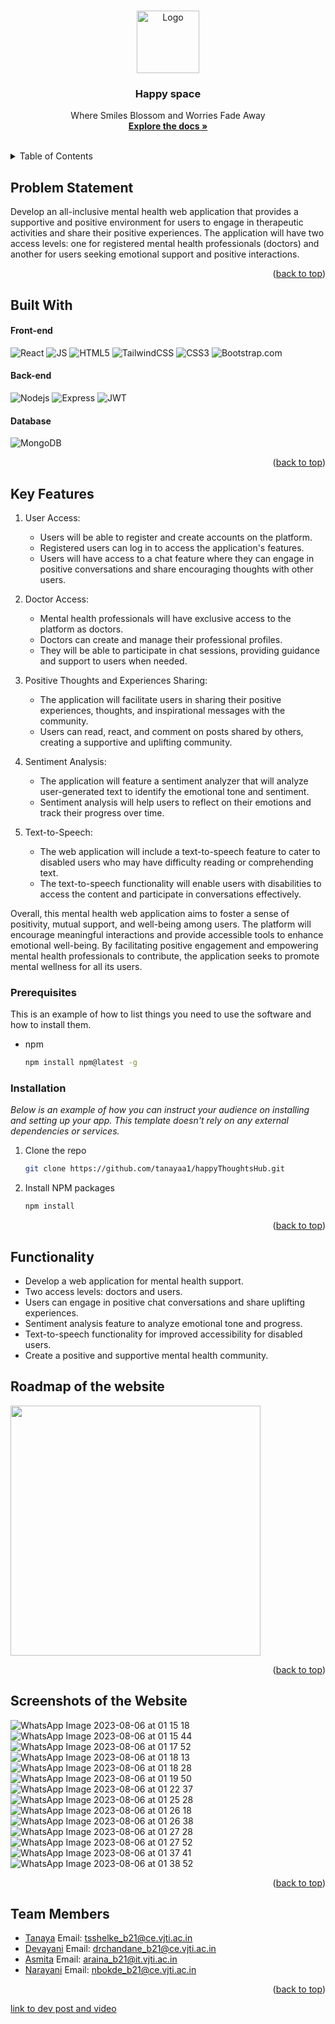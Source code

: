 <!-- Improved compatibility of back to top link: See: https://github.com/othneildrew/Best-README-Template/pull/73 -->
<a name="readme-top"></a>
<!--
*** Thanks for checking out the Best-README-Template. If you have a suggestion
*** that would make this better, please fork the repo and create a pull request
*** or simply open an issue with the tag "enhancement".
*** Don't forget to give the project a star!
*** Thanks again! Now go create something AMAZING! :D
-->



<!-- PROJECT SHIELDS -->
<!--
*** I'm using markdown "reference style" links for readability.
*** Reference links are enclosed in brackets [ ] instead of parentheses ( ).
*** See the bottom of this document for the declaration of the reference variables
*** for contributors-url, forks-url, etc. This is an optional, concise syntax you may use.
*** https://www.markdownguide.org/basic-syntax/#reference-style-links
-->

<!-- PROJECT LOGO -->
<br />
<div align="center">

<img src="https://github.com/tanayaa1/happyThoughtsHub/assets/116104916/c1d4edb0-e0f6-445e-9d5b-a9667c1ff873" alt="Logo" height="100">
  <h3 align="center">Happy space</h3>

  <p align="center">
    Where Smiles Blossom and Worries Fade Away
    <br />
    <a href="https://github.com/othneildrew/Best-README-Template"><strong>Explore the docs »</strong></a>
    <br />
    <br />
  </p>
</div>



<!-- TABLE OF CONTENTS -->
<details>
  <summary>Table of Contents</summary>
  <ol>
    <li>
      <a href="#about-the-project">Problem Statement</a>
      <ul>
        <li><a href="#built-with">Built With</a></li>
      </ul>
    </li>
    <li>
      <a href="#getting-started">Key Features</a>
    </li>
    <li><a href="#usage">Functionality</a></li>
    <li><a href="#roadmap">Roadmap</a></li>
    <li><a href="#contributing">Contributing</a></li>
    <li><a href="#license">License</a></li>
    <li><a href="#contact">Contact</a></li>
    <li><a href="#acknowledgments">Acknowledgments</a></li>
  </ol>
</details>



<!-- ABOUT THE PROJECT -->
## Problem Statement

Develop an all-inclusive mental health web application that provides a supportive and positive environment for users to engage in therapeutic activities and share their positive experiences. The application will have two access levels: one for registered mental health professionals (doctors) and another for users seeking emotional support and positive interactions.


<p align="right">(<a href="#readme-top">back to top</a>)</p>



## Built With

#### Front-end

![React](https://img.shields.io/badge/-React-61DAFB?style=flat-square&logo=react&logoColor=ffffff)
![JS](https://img.shields.io/badge/JavaScript-323330?style=for-the-badge&logo=javascript&logoColor=F7DF1E)
![HTML5](https://img.shields.io/badge/HTML5-E34F26?style=for-the-badge&logo=html5&logoColor=white)
![TailwindCSS](https://camo.githubusercontent.com/5d16e7fdd964ebca50ca82d6c8b081045630340427c463f4470050acd4e50ef3/68747470733a2f2f696d672e736869656c64732e696f2f7374617469632f76313f7374796c653d666f722d7468652d6261646765266d6573736167653d5461696c77696e642b43535326636f6c6f723d323232323232266c6f676f3d5461696c77696e642b435353266c6f676f436f6c6f723d303642364434266c6162656c3d)
![CSS3](https://img.shields.io/badge/CSS3-1572B6?style=for-the-badge&logo=css3&logoColor=white)
![Bootstrap.com](https://img.shields.io/badge/Bootstrap-563D7C?style=for-the-badge&logo=bootstrap&logoColor=white)


#### Back-end

![Nodejs](https://img.shields.io/badge/-Nodejs-339933?style=flat-square&logo=Node.js&logoColor=ffffff)
![Express](https://img.shields.io/badge/express.js-%23404d59.svg?style=flat-square&logo=express&logoColor=%2361DAFB)
![JWT](https://img.shields.io/badge/JWT-000000?style=for-the-badge&logo=JSON%20web%20tokens&logoColor=white)

#### Database
![MongoDB](https://img.shields.io/badge/MongoDB-%234ea94b.svg?style=flat-square&logo=mongodb&logoColor=white)

<p align="right">(<a href="#readme-top">back to top</a>)</p>

<!-- GETTING STARTED -->
## Key Features

1. User Access:
   - Users will be able to register and create accounts on the platform.
   - Registered users can log in to access the application's features.
   - Users will have access to a chat feature where they can engage in positive conversations and share encouraging thoughts with other users.

2. Doctor Access:
   - Mental health professionals will have exclusive access to the platform as doctors.
   - Doctors can create and manage their professional profiles.
   - They will be able to participate in chat sessions, providing guidance and support to users when needed.

3. Positive Thoughts and Experiences Sharing:
   - The application will facilitate users in sharing their positive experiences, thoughts, and inspirational messages with the community.
   - Users can read, react, and comment on posts shared by others, creating a supportive and uplifting community.

4. Sentiment Analysis:
   - The application will feature a sentiment analyzer that will analyze user-generated text to identify the emotional tone and sentiment.
   - Sentiment analysis will help users to reflect on their emotions and track their progress over time.

5. Text-to-Speech:
   - The web application will include a text-to-speech feature to cater to disabled users who may have difficulty reading or comprehending text.
   - The text-to-speech functionality will enable users with disabilities to access the content and participate in conversations effectively.

Overall, this mental health web application aims to foster a sense of positivity, mutual support, and well-being among users. The platform will encourage meaningful interactions and provide accessible tools to enhance emotional well-being. By facilitating positive engagement and empowering mental health professionals to contribute, the application seeks to promote mental wellness for all its users.

### Prerequisites

This is an example of how to list things you need to use the software and how to install them.
* npm
  ```sh
  npm install npm@latest -g
  ```

### Installation

_Below is an example of how you can instruct your audience on installing and setting up your app. This template doesn't rely on any external dependencies or services._

1. Clone the repo
   ```sh
   git clone https://github.com/tanayaa1/happyThoughtsHub.git
   ```
2. Install NPM packages
   ```sh
   npm install
   ```
<p align="right">(<a href="#readme-top">back to top</a>)</p>



<!-- USAGE EXAMPLES -->
## Functionality

- Develop a web application for mental health support.
- Two access levels: doctors and users.
- Users can engage in positive chat conversations and share uplifting experiences.
- Sentiment analysis feature to analyze emotional tone and progress.
- Text-to-speech functionality for improved accessibility for disabled users.
- Create a positive and supportive mental health community.



<!-- ROADMAP -->
## Roadmap of the website
<img src="https://github.com/tanayaa1/happyThoughtsHub/assets/116104916/ee4106c2-6906-412c-bc78-9c7e37798921" height="400"/>

<p align="right">(<a href="#readme-top">back to top</a>)</p>

<!-- CONTRIBUTING -->
## Screenshots of the Website

![WhatsApp Image 2023-08-06 at 01 15 18](https://github.com/tanayaa1/happyThoughtsHub/assets/116104916/6e5e7df7-23d4-4796-9eb9-6866697e05e7)
![WhatsApp Image 2023-08-06 at 01 15 44](https://github.com/tanayaa1/happyThoughtsHub/assets/116104916/73a65283-23cd-40e7-a8ca-378f9dd60276)
![WhatsApp Image 2023-08-06 at 01 17 52](https://github.com/tanayaa1/happyThoughtsHub/assets/116104916/92ee54ee-76ab-41b6-9142-21ca8dcfac79)
![WhatsApp Image 2023-08-06 at 01 18 13](https://github.com/tanayaa1/happyThoughtsHub/assets/116104916/ac963981-c177-4bb0-a693-5f7dfa1361d8)
![WhatsApp Image 2023-08-06 at 01 18 28](https://github.com/tanayaa1/happyThoughtsHub/assets/116104916/274a0a24-7eff-4422-88f1-3abd323a7f47)
![WhatsApp Image 2023-08-06 at 01 19 50](https://github.com/tanayaa1/happyThoughtsHub/assets/116104916/f1b1499f-01b6-4a61-ab19-cba4ac49a18e)
![WhatsApp Image 2023-08-06 at 01 22 37](https://github.com/tanayaa1/happyThoughtsHub/assets/116104916/6218adb0-0b54-4b08-bb62-12ae03dc70bd)
![WhatsApp Image 2023-08-06 at 01 25 28](https://github.com/tanayaa1/happyThoughtsHub/assets/116104916/78be4425-2512-44ef-a416-87f3f7d19c40)
![WhatsApp Image 2023-08-06 at 01 26 18](https://github.com/tanayaa1/happyThoughtsHub/assets/116104916/114488d2-1f71-4e34-8b0f-44883eba5388)
![WhatsApp Image 2023-08-06 at 01 26 38](https://github.com/tanayaa1/happyThoughtsHub/assets/116104916/b0ef11f1-4419-443e-b938-1403594cd641)
![WhatsApp Image 2023-08-06 at 01 27 28](https://github.com/tanayaa1/happyThoughtsHub/assets/116104916/7c0a5283-3019-425b-9b50-39d311fd2857)
![WhatsApp Image 2023-08-06 at 01 27 52](https://github.com/tanayaa1/happyThoughtsHub/assets/116104916/4143959a-8575-456f-8dc9-4304c1c5e2b7)
![WhatsApp Image 2023-08-06 at 01 37 41](https://github.com/tanayaa1/happyThoughtsHub/assets/116104916/72fe66f1-c74e-4f4f-961c-bfb0dcc42cae)
![WhatsApp Image 2023-08-06 at 01 38 52](https://github.com/tanayaa1/happyThoughtsHub/assets/116104916/cd9c466c-e2a4-42c3-82d1-6594dafeab22)

<p align="right">(<a href="#readme-top">back to top</a>)</p>

<!-- ACKNOWLEDGMENTS -->
## Team Members

- [Tanaya](https://github.com/tanayaa1) Email: tsshelke_b21@ce.vjti.ac.in
- [Devayani](https://github.com/devayani03) Email: drchandane_b21@ce.vjti.ac.in
- [Asmita](https://github.com/AsmitaRaina) Email: araina_b21@it.vjti.ac.in
- [Narayani](https://github.com/narayanibokde9) Email: nbokde_b21@ce.vjti.ac.in

<p align="right">(<a href="#readme-top">back to top</a>)</p>

<a href="https://devpost.com/software/happy-space-0cvfr5"> link to dev post and video<a/>

<!-- MARKDOWN LINKS & IMAGES -->
<!-- https://www.markdownguide.org/basic-syntax/#reference-style-links -->
[contributors-shield]: https://img.shields.io/github/contributors/othneildrew/Best-README-Template.svg?style=for-the-badge
[contributors-url]: https://github.com/othneildrew/Best-README-Template/graphs/contributors
[forks-shield]: https://img.shields.io/github/forks/othneildrew/Best-README-Template.svg?style=for-the-badge
[forks-url]: https://github.com/othneildrew/Best-README-Template/network/members
[stars-shield]: https://img.shields.io/github/stars/othneildrew/Best-README-Template.svg?style=for-the-badge
[stars-url]: https://github.com/othneildrew/Best-README-Template/stargazers
[issues-shield]: https://img.shields.io/github/issues/othneildrew/Best-README-Template.svg?style=for-the-badge
[issues-url]: https://github.com/othneildrew/Best-README-Template/issues
[license-shield]: https://img.shields.io/github/license/othneildrew/Best-README-Template.svg?style=for-the-badge
[license-url]: https://github.com/othneildrew/Best-README-Template/blob/master/LICENSE.txt
[linkedin-shield]: https://img.shields.io/badge/-LinkedIn-black.svg?style=for-the-badge&logo=linkedin&colorB=555
[linkedin-url]: https://linkedin.com/in/othneildrew
[product-screenshot]: images/screenshot.png
[Next.js]: https://img.shields.io/badge/next.js-000000?style=for-the-badge&logo=nextdotjs&logoColor=white
[Next-url]: https://nextjs.org/
[React.js]: https://img.shields.io/badge/React-20232A?style=for-the-badge&logo=react&logoColor=61DAFB
[React-url]: https://reactjs.org/
[Vue.js]: https://img.shields.io/badge/Vue.js-35495E?style=for-the-badge&logo=vuedotjs&logoColor=4FC08D
[Vue-url]: https://vuejs.org/
[Angular.io]: https://img.shields.io/badge/Angular-DD0031?style=for-the-badge&logo=angular&logoColor=white
[Angular-url]: https://angular.io/
[Svelte.dev]: https://img.shields.io/badge/Svelte-4A4A55?style=for-the-badge&logo=svelte&logoColor=FF3E00
[Svelte-url]: https://svelte.dev/
[Laravel.com]: https://img.shields.io/badge/Laravel-FF2D20?style=for-the-badge&logo=laravel&logoColor=white
[Laravel-url]: https://laravel.com
[Bootstrap.com]: https://img.shields.io/badge/Bootstrap-563D7C?style=for-the-badge&logo=bootstrap&logoColor=white
[Bootstrap-url]: https://getbootstrap.com
[JQuery.com]: https://img.shields.io/badge/jQuery-0769AD?style=for-the-badge&logo=jquery&logoColor=white
[JQuery-url]: https://jquery.com 
